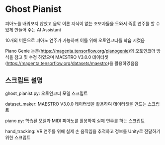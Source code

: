 # Ghost Pianist
피아노를 배워보지 않았고 음악 이론 지식이 없는 초보자들을 도와서 즉흥 연주를 할 수 있게 만들어 주는 AI Assistant

10개의 버튼으로 피아노 연주가 가능하며 이를 위해 오토인코더를 학습 시켰음

Piano Genie 논문(https://magenta.tensorflow.org/pianogenie)의 오토인코더 방식을 참고 및 수정 하였으며 MAESTRO V3.0.0 데이터셋(https://magenta.tensorflow.org/datasets/maestro)을 활용하였음음

## 스크립트 설명
ghost_pianist.py: 오토인코더 모델 스크립트

dataset_maker: MAESTRO V3.0.0 데이터셋을 활용하여 데이터셋을 만드는 스크립트

piano.py: 학습된 모델과 MIDI 피아노를 활용하여 실제 연주를 하는 스크립트

hand_tracking: VR 연주를 위해 실제 손 움직임을 추적하고 정보를 Unity로 전달하기 위한 스크립트


